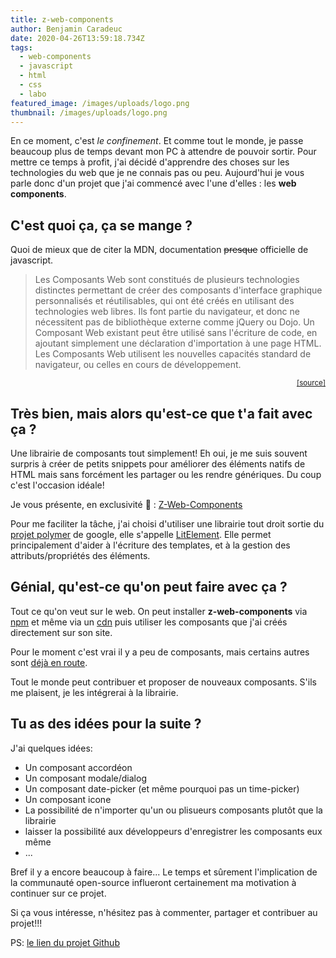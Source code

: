 ```yaml
---
title: z-web-components
author: Benjamin Caradeuc
date: 2020-04-26T13:59:18.734Z
tags:
  - web-components
  - javascript
  - html
  - css
  - labo
featured_image: /images/uploads/logo.png
thumbnail: /images/uploads/logo.png
---
```

En ce moment, c'est *le confinement*. Et comme tout le monde, je passe beaucoup plus de temps devant mon PC à attendre de pouvoir sortir. Pour mettre ce temps à profit, j'ai décidé d'apprendre des choses sur les technologies du web que je ne connais pas ou peu. Aujourd'hui je vous parle donc d'un projet que j'ai commencé avec l'une d'elles : les **web components**.

## C'est quoi ça, ça se mange ?

Quoi de mieux que de citer la MDN, documentation ~~presque~~ officielle de javascript.

> Les Composants Web sont constitués de plusieurs technologies distinctes permettant de créer des composants d'interface graphique personnalisés et réutilisables, qui ont été créés en utilisant des technologies web libres. Ils font partie du navigateur, et donc ne nécessitent pas de bibliothèque externe comme jQuery ou Dojo. Un Composant Web existant peut être utilisé sans l'écriture de code, en ajoutant simplement une déclaration d'importation à une page HTML. Les Composants Web utilisent les nouvelles capacités standard de navigateur, ou celles en cours de développement.

<small style="display: block; text-align: right;">[[source]](https://developer.mozilla.org/fr/docs/Web/Web_Components)</small>

## Très bien, mais alors qu'est-ce que t'a fait avec ça ?

Une librairie de composants tout simplement! Eh oui, je me suis souvent surpris à créer de petits snippets pour améliorer des éléments natifs de HTML mais sans forcément les partager ou les rendre génériques. Du coup c'est l'occasion idéale!

Je vous présente, en exclusivité 🥁 : [Z-Web-Components](https://z-web-components.netlify.app)

Pour me faciliter la tâche, j'ai choisi d'utiliser une librairie tout droit sortie du [projet polymer](https://www.polymer-project.org/) de google, elle s'appelle [LitElement](https://lit-element.polymer-project.org/). Elle permet principalement d'aider à l'écriture des templates, et à la gestion des attributs/propriétés des éléments.

## Génial, qu'est-ce qu'on peut faire avec ça ?

Tout ce qu'on veut sur le web. On peut installer **z-web-components** via [npm](https://www.npmjs.com/package/z-web-components) et même via un [cdn](https://unpkg.com/z-web-components) puis utiliser les composants que j'ai créés directement sur son site.

Pour le moment c'est vrai il y a peu de composants, mais certains autres sont [déjà en route](https://github.com/benavern/z-components/pulls).

Tout le monde peut contribuer et proposer de nouveaux composants. S'ils me plaisent, je les intégrerai à la librairie.

## Tu as des idées pour la suite ?

J'ai quelques idées:
* Un composant accordéon
* Un composant modale/dialog
* Un composant date-picker (et même pourquoi pas un time-picker)
* Un composant icone
* La possibilité de n'importer qu'un ou plisueurs composants plutôt que la librairie
* laisser la possibilité aux développeurs d'enregistrer les composants eux même
* ...

Bref il y a encore beaucoup à faire... Le temps et sûrement l'implication de la communauté open-source influeront certainement ma motivation à continuer sur ce projet.

Si ça vous intéresse, n'hésitez pas à commenter, partager et contribuer au projet!!!

PS: [le lien du projet Github](https://github.com/benavern/z-components)
